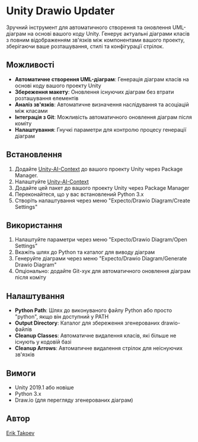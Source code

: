 # Unity Drawio Updater

Зручний інструмент для автоматичного створення та оновлення UML-діаграм на основі вашого коду Unity. Генерує актуальні діаграми класів з повним відображенням зв'язків між компонентами вашого проекту, зберігаючи ваше розташування, стилі та конфігурації стрілок.

## Можливості

- **Автоматичне створення UML-діаграм**: Генерація діаграм класів на основі коду вашого проекту Unity
- **Збереження макету**: Оновлення існуючих діаграм без втрати розташування елементів
- **Аналіз зв'язків**: Автоматичне визначення наслідування та асоціацій між класами
- **Інтеграція з Git**: Можливість автоматичного оновлення діаграм після коміту
- **Налаштування**: Гнучкі параметри для контролю процесу генерації діаграм

## Встановлення

1. Додайте [Unity-AI-Context](https://github.com/ErikTakoev/Unity-AI-Context?tab=readme-ov-file#via-package-manager) до вашого проекту Unity через Package Manager.
2. Налаштуйте [Unity-AI-Context](https://github.com/ErikTakoev/Unity-AI-Context?tab=readme-ov-file#creating-settings)
1. Додайте цей пакет до вашого проекту Unity через Package Manager
2. Переконайтеся, що у вас встановлений Python 3.x
3. Створіть налаштування через меню "Expecto/Drawio Diagram/Create Settings"

## Використання

1. Налаштуйте параметри через меню "Expecto/Drawio Diagram/Open Settings"
2. Вкажіть шлях до Python та каталог для виводу діаграм
3. Генеруйте діаграми через меню "Expecto/Drawio Diagram/Generate Drawio Diagram"
4. Опціонально: додайте Git-хук для автоматичного оновлення діаграм після коміту

## Налаштування

- **Python Path**: Шлях до виконуваного файлу Python або просто "python", якщо він доступний у PATH
- **Output Directory**: Каталог для збереження згенерованих drawio-файлів
- **Cleanup Classes**: Автоматичне видалення класів, які більше не існують у кодовій базі
- **Cleanup Arrows**: Автоматичне видалення стрілок для неіснуючих зв'язків

## Вимоги

- Unity 2019.1 або новіше
- Python 3.x
- Draw.io (для перегляду згенерованих діаграм)

## Автор

[Erik Takoev](https://github.com/ErikTakoev/)
